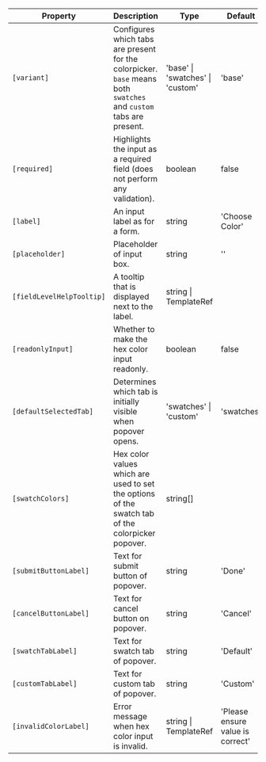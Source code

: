 # <ngl-colorpicker>

| Property | Description | Type | Default |
| -------- | ----------- | ---- | ------- |
| `[variant]` | Configures which tabs are present for the colorpicker. `base` means both `swatches` and `custom` tabs are present. | 'base' \| 'swatches' \| 'custom' | 'base' |
| `[required]` | Highlights the input as a required field (does not perform any validation). | boolean | false |
| `[label]` | An input label as for a form. | string | 'Choose Color' |
| `[placeholder]` | Placeholder of input box. | string | '' |
| `[fieldLevelHelpTooltip]` | A tooltip that is displayed next to the label. | string \| TemplateRef | |
| `[readonlyInput]` | Whether to make the hex color input readonly. | boolean | false |
| `[defaultSelectedTab]` | Determines which tab is initially visible when popover opens. | 'swatches' \| 'custom' | 'swatches' |
| `[swatchColors]` | Hex color values which are used to set the options of the swatch tab of the colorpicker popover. | string[] | |
| `[submitButtonLabel]` | Text for submit button of popover. | string | 'Done' |
| `[cancelButtonLabel]` | Text for cancel button on popover. | string | 'Cancel' |
| `[swatchTabLabel]` | Text for swatch tab of popover. | string | 'Default' |
| `[customTabLabel]` | Text for custom tab of popover. | string | 'Custom' |
| `[invalidColorLabel]` | Error message when hex color input is invalid. | string \| TemplateRef | 'Please ensure value is correct' |
